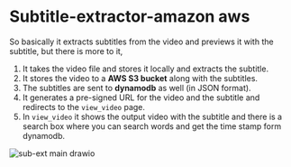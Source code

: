 # Subtitle-extractor-amazon aws
So basically it extracts subtitles from the video and previews it with the subtitle, but there is more to it, 
1. It takes the video file and stores it locally and extracts the subtitle. 
2. It stores the video to a **AWS S3 bucket** along with the subtitles.
3. The subtitles are sent to **dynamodb** as well (in JSON format). 
4. It generates a pre-signed URL for the video and the subtitle and redirects to the `view_video` page.
5. In `view_video` it shows the output video with the subtitle and there is a search box where you can search words and get the time stamp form
dynamodb.


![sub-ext main drawio](https://github.com/AbdurRohit/subtitle-extractor-aws/assets/96853180/c045b3c7-0602-4ae5-99e7-6115fadb4d32)



